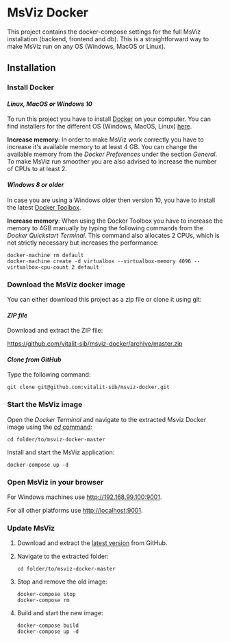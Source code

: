 # MsViz Docker

This project contains the docker-compose settings for the full MsViz installation (backend, frontend and db). This is a straightforward way to make MsViz run on any OS (Windows, MacOS or Linux).

## Installation

### Install Docker

#### *Linux, MacOS or Windows 10*

To run this project you have to install [Docker](https://www.docker.com) on your computer. You can find installers for the different OS (Windows, MacOS, Linux) [here](https://docs.docker.com/engine/installation/).

**Increase memory**: 
In order to make MsViz work correctly you have to increase it's available memory to at least 4 GB. You can change the available memory from the *Docker Preferences* under the section *General*. To make MsViz run smoother you are also advised to increase the number of CPUs to at least 2.

#### *Windows 8 or older*

In case you are using a Windows older then version 10, you have to install the latest [Docker Toolbox](https://github.com/docker/toolbox/releases/latest).

**Increase memory**: 
When using the Docker Toolbox you have to increase the memory to 4GB manually by typing the following commands from the *Docker Quickstart Terminal*. This command also allocates 2 CPUs, which is not strictly necessary but increases the performance:

```
docker-machine rm default
docker-machine create -d virtualbox --virtualbox-memory 4096 --virtualbox-cpu-count 2 default
```

### Download the MsViz docker image

You can either download this project as a zip file or clone it using git:

#### *ZIP file*
Download and extract the ZIP file:

<https://github.com/vitalit-sib/msviz-docker/archive/master.zip>

#### *Clone from GitHub*
Type the following command:

```
git clone git@github.com:vitalit-sib/msviz-docker.git
```

### Start the MsViz image

Open the *Docker Terminal* and navigate to the extracted Msviz Docker image using the [*cd* command](https://en.wikipedia.org/wiki/Cd_(command)):

```
cd folder/to/msviz-docker-master
```

Install and start the MsViz application:

```
docker-compose up -d
```

### Open MsViz in your browser

For Windows machines use <http://192.168.99.100:9001>.

For all other platforms use <http://localhost:9001>.

### Update MsViz

1. Download and extract the [latest version](https://github.com/vitalit-sib/msviz-docker/archive/master.zip) from GitHub.
2. Navigate to the extracted folder:

	```
	cd folder/to/msviz-docker-master
	```
3. Stop and remove the old image:

	```
	docker-compose stop
	docker-compose rm
	```
4. Build and start the new image:

	```
	docker-compose build
	docker-compose up -d
	```







